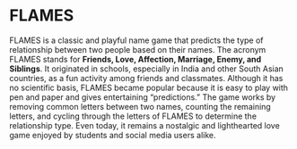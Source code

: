 # FLAMES

FLAMES is a classic and playful name game that predicts the type of relationship between two people based on their names. The acronym FLAMES stands for <strong>Friends, Love, Affection, Marriage, Enemy, and Siblings</strong>. It originated in schools, especially in India and other South Asian countries, as a fun activity among friends and classmates. Although it has no scientific basis, FLAMES became popular because it is easy to play with pen and paper and gives entertaining “predictions.” The game works by removing common letters between two names, counting the remaining letters, and
cycling through the letters of FLAMES to determine the relationship type. Even today, it remains a nostalgic and lighthearted love game enjoyed by students and social media users alike.
